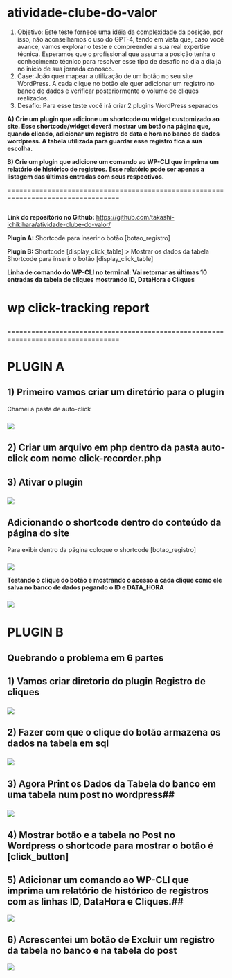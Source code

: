 # atividade-clube-do-valor
1. Objetivo: Este teste fornece uma idéia da complexidade da posição, por isso, não aconselhamos o uso do GPT-4, tendo em vista que, caso você avance, vamos explorar o teste e compreender a sua real expertise técnica. Esperamos que o profissional que assuma a posição tenha o conhecimento técnico para resolver esse tipo de desafio no dia a dia já no início de sua jornada conosco. 
2. Case: João quer mapear a utilização de um botão no seu site WordPress. A cada clique no botão ele quer adicionar um registro no banco de dados e verificar posteriormente o volume de cliques realizados.
3. Desafio: Para esse teste você irá criar 2 plugins WordPress separados

**A) Crie um plugin que adicione um shortcode ou widget customizado ao site. Esse shortcode/widget deverá mostrar um botão na página que, quando clicado, adicionar um registro de data e hora no banco de dados wordpress. A tabela utilizada para guardar esse registro fica à sua escolha.**

**B) Crie um plugin que adicione um comando ao WP-CLI que imprima um relatório de histórico de registros. Esse relatório pode ser apenas a listagem das últimas entradas com seus respectivos.**

==================================================================================
##                                                    
<!--
                         _      __           _   _         
                        | |    / _|         | | (_)        
  _ __     ___    _ __  | |_  | |_    ___   | |  _    ___  
 | '_ \   / _ \  | '__| | __| |  _|  / _ \  | | | |  / _ \ 
 | |_) | | (_) | | |    | |_  | |   | (_) | | | | | | (_) |
 | .__/   \___/  |_|     \__| |_|    \___/  |_| |_|  \___/ 
 | |                                                       
 |_|                                                       

  _           _          _       _   _      _   _                            
 | |         (_)        | |     (_) | |    (_) | |                           
 | |_         _    ___  | |__    _  | | __  _  | |__     __ _   _ __    __ _ 
 | __|       | |  / __| | '_ \  | | | |/ / | | | '_ \   / _` | | '__|  / _` |
 | |_   _    | | | (__  | | | | | | |   <  | | | | | | | (_| | | |    | (_| |
  \__| (_)   |_|  \___| |_| |_| |_| |_|\_\ |_| |_| |_|  \__,_| |_|     \__,_|
                                                                             


-->

**Link do repositório no Github:**
https://github.com/takashi-ichikihara/atividade-clube-do-valor/ 

**Plugin A:**
Shortcode para inserir o botão [botao_registro]

**Plugin B:**
Shortcode [display_click_table] > Mostrar os dados da tabela
Shortcode para inserir o botão  [display_click_table]

**Linha de comando do WP-CLI no terminal: Vai retornar as últimas 10 entradas da tabela de cliques mostrando ID, DataHora e Cliques**
# **wp click-tracking report** #
##
==================================================================================

# PLUGIN A
## 1) Primeiro vamos criar um diretório para o plugin
Chamei a pasta de auto-click
###
<img src='/images/ativ1.jpg'>

## 2) Criar um arquivo em php dentro da pasta auto-click com nome click-recorder.php
## 3) Ativar o plugin
###
<img src='/images/ativ1a.jpg'>

## Adicionando o shortcode dentro do conteúdo da página do site
Para exibir dentro da página coloque o shortcode [botao_registro]
###
<img src='/images/ativ2.jpg'>

**Testando o clique do botão e mostrando o acesso a cada clique como ele salva no banco de dados pegando o ID e DATA_HORA**
###
<img src='/images/ativ3.jpg'>

# PLUGIN B

## **Quebrando o problema em 6 partes**

## 1) Vamos criar diretorio do plugin **Registro de cliques**

###
<img src='/images/ativ01.jpg'>

## 2) Fazer com que o clique do botão armazena os dados na tabela em sql ##

###
<img src='/images/ativ02.jpg'>

## 3) Agora Print os Dados da Tabela do banco em uma tabela num post no wordpress##
###
<img src='/images/ativ03.jpg'>

## 4) Mostrar botão e a tabela no Post no Wordpress o shortcode para mostrar o botão é [click_button] ##
###

## 5) **Adicionar um comando ao WP-CLI que imprima um relatório de histórico de registros com as linhas ID, DataHora e Cliques.**##
<img src='/images/ativ04.jpg'>



###
## 6) Acrescentei um botão de Excluir um registro da tabela no banco e na tabela do post
<img src='/images/ativ05.jpg'>

